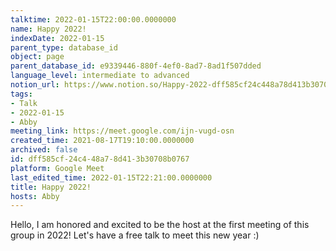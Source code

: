 ```yaml
---
talktime: 2022-01-15T22:00:00.0000000
name: Happy 2022!
indexDate: 2022-01-15
parent_type: database_id
object: page
parent_database_id: e9339446-880f-4ef0-8ad7-8ad1f507dded
language_level: intermediate to advanced
notion_url: https://www.notion.so/Happy-2022-dff585cf24c448a78d413b30708b0767
tags:
- Talk
- 2022-01-15
- Abby
meeting_link: https://meet.google.com/ijn-vugd-osn
created_time: 2021-08-17T19:10:00.0000000
archived: false
id: dff585cf-24c4-48a7-8d41-3b30708b0767
platform: Google Meet
last_edited_time: 2022-01-15T22:21:00.0000000
title: Happy 2022!
hosts: Abby
---
```


Hello, I am honored and excited to be the host at the first meeting of this group in 2022! Let's have a free talk to meet this new year :)





